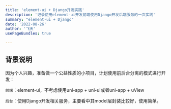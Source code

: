 ```yaml
---
title: 'element-ui + Django开发实践'
description: '记录使用element-ui开发前端使用Django开发后端服务的一次实践'
summary: "element-ui + Django"
date: '2022-08-26'
author: '飞天'
usePageBundles: true

---
```


## 背景说明

因为个人兴趣，准备做一个公益性质的小项目，计划使用前后台分离的模式进行开发：

`前端`：element-ui，不考虑使用uni-app + uni-ui或者uni-app + uView

`后台`：使用Django开发相关服务，主要看中其model层封装比较好，使用简单。



